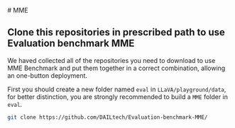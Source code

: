 #   M M E 
## Clone this repositories in prescribed path to use Evaluation benchmark MME

We haved collected all of the repositories you need to download to use MME Benchmark and put them together in a correct combination, allowing an one-button deployment.

First you should create a new folder named `eval` in `LLaVA/playground/data`, for better distinction, you are strongly recommended to build a `MME` folder in `eval`.
```bash
git clone https://github.com/DAILtech/Evaluation-benchmark-MME/
```
 
